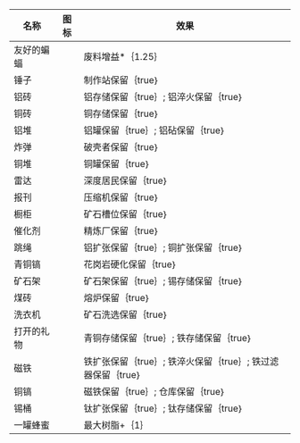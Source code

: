 | 名称  | 图标  | 效果  |
| --- | --- | --- |
| 友好的蝙蝠 | <i class="mdi mdi-bat"></i> | 废料增益*｛1.25｝ |
| 锤子 | <i class="mdi mdi-hammer"></i> | 制作站保留｛true｝ |
| 铝砖 | <i class="mdi mdi-wall"></i> | 铝存储保留｛true｝; 铝淬火保留｛true｝ |
| 铜砖 | <i class="mdi mdi-wall"></i> | 铜存储保留｛true｝ |
| 铝堆 | <i class="mdi mdi-dots-triangle"></i> | 铝罐保留｛true｝; 铝砧保留｛true｝ |
| 炸弹 | <i class="mdi mdi-bomb"></i> | 破壳者保留｛true｝ |
| 铜堆 | <i class="mdi mdi-dots-triangle"></i> | 铜罐保留｛true｝ |
| 雷达 | <i class="mdi mdi-radar"></i> | 深度居民保留｛true｝ |
| 报刊 | <i class="mdi mdi-download"></i> | 压缩机保留｛true｝ |
| 橱柜 | <i class="mdi mdi-cupboard"></i> | 矿石槽位保留｛true｝ |
| 催化剂 | <i class="mdi mdi-flask"></i> | 精炼厂保留｛true｝ |
| 跳绳 | <i class="mdi mdi-jump-rope"></i> | 铝扩张保留｛true｝; 铜扩张保留｛true｝ |
| 青铜镐 | <i class="mdi mdi-pickaxe"></i> | 花岗岩硬化保留｛true｝ |
| 矿石架 | <i class="mdi mdi-window-closed"></i> | 矿石架保留｛true｝; 锡存储保留｛true｝ |
| 煤砖 | <i class="mdi mdi-wall"></i> | 熔炉保留｛true｝ |
| 洗衣机 | <i class="mdi mdi-washing-machine"></i> | 矿石洗选保留｛true｝ |
| 打开的礼物 | <i class="mdi mdi-gift-open"></i> | 青铜存储保留｛true｝; 铁存储保留｛true｝ |
| 磁铁 | <i class="mdi mdi-magnet"></i> | 铁扩张保留｛true｝; 铁淬火保留｛true｝; 铁过滤器保留｛true｝ |
| 铜镐 | <i class="mdi mdi-pickaxe"></i> | 磁铁保留｛true｝; 仓库保留｛true｝ |
| 锡桶 | <i class="mdi mdi-pail"></i> | 钛扩张保留｛true｝; 钛存储保留｛true｝ |
| 一罐蜂蜜 | <i class="mdi mdi-pot"></i> | 最大树脂+｛1｝ |
